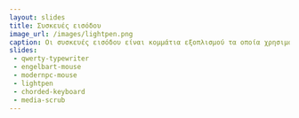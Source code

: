 ```yaml
---
layout: slides
title: Συσκευές εισόδου
image_url: /images/lightpen.png
caption: Οι συσκευές εισόδου είναι κομμάτια εξοπλισμού τα οποία χρησιμοποιούνται για την παροχή δεδομένων και σημάτων ελέγχου σε υπολογιστικά μηχανήματα και αποτελούν το κυριότερο μέσο μέσω του οποίου επικοινωνούμε με τον υπολογιστή.
slides:
 - qwerty-typewriter
 - engelbart-mouse
 - modernpc-mouse
 - lightpen
 - chorded-keyboard
 - media-scrub
---
```

